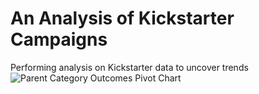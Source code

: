# An Analysis of Kickstarter Campaigns
Performing analysis on Kickstarter data to uncover trends
![Parent Category Outcomes Pivot Chart](https://user-images.githubusercontent.com/90863226/134426542-245b8a03-8b03-4894-91dc-46f0aa72a13d.png)
